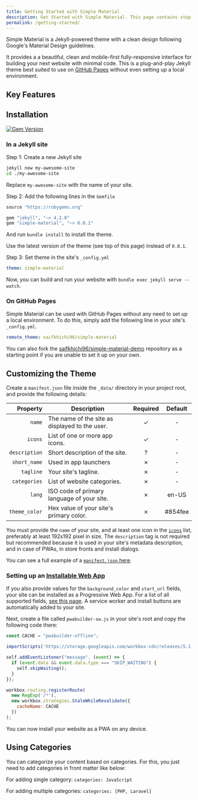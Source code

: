 ```yaml
---
title: Getting Started with Simple Material
description: Get Started with Simple Material. This page contains step-by-step instructions on how to start using this theme in your Jekyll websites.   
permalink: /getting-started/
---
```



Simple Material is a Jekyll-powered theme with a clean design following Google's Material Design guidelines.

It provides a a beautiful, clean and mobile-first fully-responsive interface for building your next website with minimal code. This is a plug-and-play Jekyll theme best suited to use on [GitHub Pages](https://pages.github.com) without even setting up a local environment.

## <i id="features"></i>Key Features

<!-- TODO: Write a list of theme's key features -->

## <i id='install'></i>Installation

[![Gem Version](https://badge.fury.io/rb/simple-material.svg)](https://rubygems.org/gems/simple-material)

### <i id='install-jekyll'></i>In a Jekyll site

Step 1: Create a new Jekyll site
```bash
jekyll new my-awesome-site
cd ./my-awesome-site
```

Replace `my-awesome-site` with the name of your site.

Step 2: Add the following lines in the `Gemfile`
```ruby
source "https://rubygems.org"

gem "jekyll", "~> 4.2.0"
gem "simple-material", "~> 0.0.1"
```

And run `bundle install` to install the theme.

Use the latest version of the theme (see top of this page) instead of `0.0.1`.

Step 3: Set theme in the site's `_config.yml`
```YAML
theme: simple-material
```

Now, you can build and run your website with `bundle exec jekyll serve --watch`.

### <i id='install-gh-pages'></i>On GitHub Pages

Simple Material can be used with GitHub Pages without any need to set up a local environment. To do this, simply add the following line in your site's `_config.yml`.

```YAML
remote_theme: saifkhichi96/simple-material
```

You can also fork the [saifkhichi96/simple-material-demo](https://github.com/saifkhichi96/simple-material-demo) repository as a starting point if you are unable to set it up on your own.

## <i id='customize'></i>Customizing the Theme

Create a `manifest.json` file inside the `_data/` directory in your project root, and provide the following details:

| Property     | Description                                    | Required | Default |
| -----------: | ---------------------------------------------- | :------: | :-----: |
| `name`       | The name of the site as displayed to the user. | &#x2713; | -       |
| `icons`      | List of one or more app icons.                 | &#x2713; | -       |
| `description`| Short description of the site.                 | &#x3F;   | -       |
| `short_name` | Used in app launchers                          | &#x2717; | -       |
| `tagline`    | Your site's tagline.                           | &#x2717; | -       |
| `categories` | List of website categories.                    | &#x2717; | -       |
| `lang`       | ISO code of primary language of your site.     | &#x2717; | en-US   |
| `theme_color`| Hex value of your site's primary color.        | &#x2717; | #854fee |

You must provide the `name` of your site, and at least one icon in the [`icons`](https://developer.mozilla.org/en-US/docs/Web/Manifest/icons) list, preferably at least 192x192 pixel in size. The `description` tag is not required but recommended because it is used in your site's metadata description, and in case of PWAs, in store fronts and install dialogs.

You can see a full example of a [`manifest.json` here](https://github.com/saifkhichi96/simple-material-demo/blob/main/_data/manifest.json).

### <i id="webapp"></i>Setting up an [Installable Web App](https://www.pwabuilder.com)

If you also provide values for the `background_color` and `start_url` fields, your site can be installed as a Progressive Web App. For a list of all supported fields, [see this page](https://developer.mozilla.org/en-US/docs/Web/Manifest/). A service worker and install buttons are automatically added to your site.

Next, create a file called `pwabuilder-sw.js` in your site's root and copy the following code there:

```javascript
const CACHE = "pwabuilder-offline";

importScripts('https://storage.googleapis.com/workbox-cdn/releases/5.1.2/workbox-sw.js');

self.addEventListener("message", (event) => {
  if (event.data && event.data.type === "SKIP_WAITING") {
    self.skipWaiting();
  }
});

workbox.routing.registerRoute(
  new RegExp('/*'),
  new workbox.strategies.StaleWhileRevalidate({
    cacheName: CACHE
  })
);
```

You can now install your website as a PWA on any device.


## <i id='categories'></i>Using Categories

You can categorize your content based on categories. For this, you just need to add categories in front matter like below:

For adding single category: `categories: JavaScript`

For adding multiple categories: `categories: [PHP, Laravel]`
